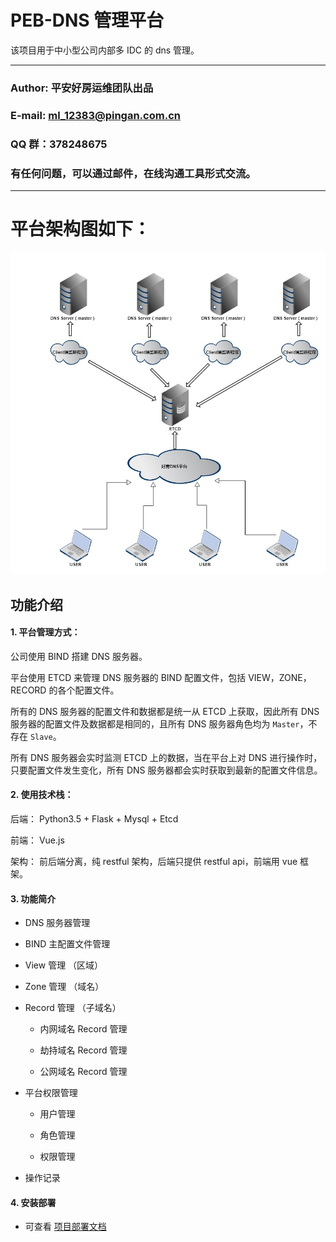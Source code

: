 PEB-DNS 管理平台
===========================
该项目用于中小型公司内部多 IDC 的 dns 管理。
****
### Author: 平安好房运维团队出品
### E-mail: ml_12383@pingan.com.cn
### QQ 群：378248675
### 有任何问题，可以通过邮件，在线沟通工具形式交流。

****

# 平台架构图如下：

![dns](/docs/images/dns.jpg "DNS 平台架构图")

功能介绍
------

#### 1. 平台管理方式：

公司使用 BIND 搭建 DNS 服务器。

平台使用 ETCD 来管理 DNS 服务器的 BIND 配置文件，包括 VIEW，ZONE，RECORD 的各个配置文件。

所有的 DNS 服务器的配置文件和数据都是统一从 ETCD 上获取，因此所有 DNS 服务器的配置文件及数据都是相同的，且所有 DNS 服务器角色均为 `Master`，不存在 `Slave`。

所有 DNS 服务器会实时监测 ETCD 上的数据，当在平台上对 DNS 进行操作时，只要配置文件发生变化，所有 DNS 服务器都会实时获取到最新的配置文件信息。

#### 2. 使用技术栈：

后端： Python3.5 + Flask + Mysql + Etcd

前端： Vue.js

架构： 前后端分离，纯 restful 架构，后端只提供 restful api，前端用 vue 框架。


#### 3. 功能简介

* DNS 服务器管理

* BIND 主配置文件管理

* View 管理 （区域）

* Zone 管理 （域名）

* Record 管理 （子域名）

    * 内网域名 Record 管理

    * 劫持域名 Record 管理

    * 公网域名 Record 管理

* 平台权限管理

    * 用户管理

    * 角色管理

    * 权限管理

* 操作记录


#### 4. 安装部署

* 可查看 [项目部署文档](docs/install/dns_install.md)

